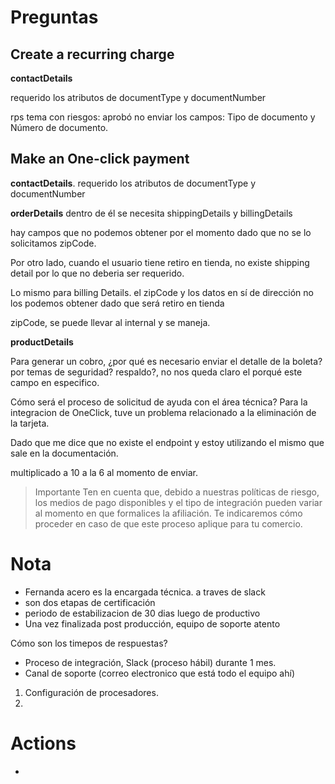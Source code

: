 # Preguntas

## Create a recurring charge
**contactDetails** 

requerido los atributos de  documentType y documentNumber

rps
tema con riesgos: aprobó no enviar los campos: Tipo de documento y Número de documento.

## Make an One-click payment
**contactDetails**.
requerido los atributos de  documentType y documentNumber 

**orderDetails**
dentro de él se necesita shippingDetails y billingDetails

hay campos que no podemos obtener por el momento dado que no se lo solicitamos
zipCode.

Por otro lado, cuando el usuario tiene retiro en tienda, no existe shipping detail por lo que no deberia ser requerido.

Lo mismo para billing Details. el zipCode y los datos en sí de dirección no los podemos obtener dado que será retiro en tienda

zipCode, se puede llevar al internal y se maneja.

**productDetails**

Para generar un cobro, ¿por qué es necesario enviar el detalle de la boleta? por temas de seguridad? respaldo?, no nos queda claro el porqué este campo en especifico.


Cómo será el proceso de solicitud de ayuda con el área técnica?
Para la integracion de OneClick, tuve un problema relacionado a la eliminación de la tarjeta.

Dado que me dice que no existe el endpoint y estoy utilizando el mismo que sale en la documentación.

multiplicado a 10 a la 6 al momento de enviar.

> Importante
Ten en cuenta que, debido a nuestras políticas de riesgo, los medios de pago disponibles y el tipo de integración pueden variar al momento en que formalices la afiliación. Te indicaremos cómo proceder en caso de que este proceso aplique para tu comercio.


# Nota
- Fernanda acero es la encargada técnica. a traves de slack
- son dos etapas de certificación
- periodo de estabilizacion de 30 dias luego de productivo
- Una vez finalizada post producción, equipo de soporte atento

Cómo son los timepos de respuestas?
- Proceso de integración, Slack (proceso hábil) durante 1 mes.
- Canal de soporte (correo electronico que está todo el equipo ahí)


1) Configuración de procesadores.
2) 

# Actions
- 